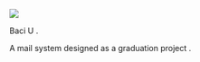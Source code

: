 

![](C:/Pigelbow/uicab-mail/app/public/favicon.png)



Baci U .

A mail system designed as a graduation project .